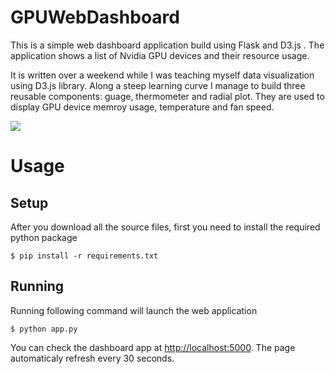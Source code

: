 # GPUWebDashboard

This is a simple web dashboard application build using Flask and D3.js . The application shows a list of Nvidia GPU devices and their resource usage. 

It is written over a weekend while I was teaching myself data visualization using D3.js library. Along a steep learning curve I manage to build three reusable components: guage, thermometer and radial plot. They are used to display GPU device memroy usage, temperature and fan speed.

![](https://raw.githubusercontent.com/isrish/GPUWebDashboard/master/img/screen.png)

# Usage
## Setup
After you download all the source files, first you need to install the required python package
```
$ pip install -r requirements.txt
```
## Running
Running following command  will launch the web application 
```
$ python app.py
```
You can check the dashboard app at <a href="http://localhost:5000">http://localhost:5000</a>. The page automaticaly refresh every 30 seconds.  


